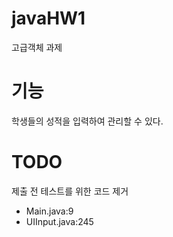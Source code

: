 # javaHW1
고급객체 과제

# 기능
학생들의 성적을 입력하여 관리할 수 있다.

# TODO
제출 전 테스트를 위한 코드 제거
 - Main.java:9
 - UIInput.java:245

